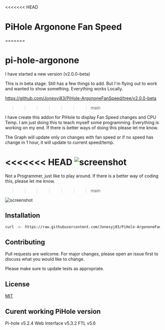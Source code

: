 <<<<<<< HEAD
# PiHole Argonone Fan Speed
=======
# pi-hole-argonone
I have started a new version (v2.0.0-beta)

This is in beta stage. Still has a few things to add. But I'm flying out to work and wanted to show something. Everything works Locally.

https://github.com/Jonesyj83/PiHole-ArgononeFanSpeed/tree/v2.0.0-beta

>>>>>>> main

I have create this addon for PiHole to display Fan Speed changes and CPU Temp. I am just doing this to teach myself some programming. Everything is working on my end. If there is better ways of doing this please let me know. 

The Graph will update only on changes with fan speed or if no speed has change in 1 hour, it will update to current speed/temp.

<<<<<<< HEAD
![screenshot](https://i.ibb.co/tzr2V06/Screen-Shot-2021-02-14-at-5-30-37-pm.png)
=======
Not a Programmer, just like to play around. If there is a better way of coding this, please let me know.
>>>>>>> main

![screenshot](https://i.ibb.co/0qzj0Mj/Screen-Shot-2021-02-14-at-5-29-15-pm.png)

## Installation



```bash
curl -o- https://raw.githubusercontent.com/Jonesyj83/PiHole-ArgononeFanSpeed/v2.0.1/install.sh | bash
```



## Contributing
Pull requests are welcome. For major changes, please open an issue first to discuss what you would like to change.

Please make sure to update tests as appropriate.

## License
[MIT](https://raw.githubusercontent.com/Jonesyj83/PiHole-ArgononeFanSpeed/v2.0.1/LICENSE)

## Curent working PiHole version
Pi-hole v5.2.4 Web Interface v5.3.2 FTL v5.6

